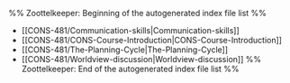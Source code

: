%% Zoottelkeeper: Beginning of the autogenerated index file list  %%
-  [[CONS-481/Communication-skills|Communication-skills]]
-  [[CONS-481/CONS-Course-Introduction|CONS-Course-Introduction]]
-  [[CONS-481/The-Planning-Cycle|The-Planning-Cycle]]
-  [[CONS-481/Worldview-discussion|Worldview-discussion]]
%% Zoottelkeeper: End of the autogenerated index file list  %%
